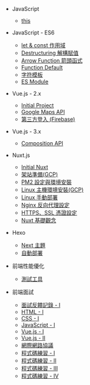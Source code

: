 - JavaScript

  - [this](javascript-this.md)

- JavaScript - ES6

  - [let & const 作用域](es6-let-const.md)
  - [Destructuring 解構賦值](es6-destructuring.md)
  - [Arrow Function 箭頭函式](es6-arrow-function.md)
  - [Function Default](es6-function-default.md)
  - [字符模板](es6-template-strings.md)
  - [ES Module](es6-es-module.md)

- Vue.js - 2.x

  - [Initial Project](vue2-initial-project.md)
  - [Google Maps API](vue2-google-maps.md)
  - [第三方登入 (Firebase)](vue2-social-login-firebase.md)

- Vue.js - 3.x

  - [Composition API](vue3-composition-api.md)

- Nuxt.js

  - [Initial Nuxt](nuxt-build-environment.md)
  - [架站準備(GCP)](nuxt-gcp-server.md)
  - [PM2 設定與環境安裝](nuxt-pm2-server.md)
  - [Linux 主機環境安裝(GCP)](nuxt-linux-server.md)
  - [Linux 手動部署](nuxt-manual-deploy.md)
  - [Nginx 反向代理設定](nuxt-nginx.md)
  - [HTTPS、SSL 憑證設定](nuxt-ssl.md)
  - [Nuxt 基礎觀念](nuxt-basic-knowledge.md)
  <!-- - [架站與手動部署(GCP)](Nuxt/manual-deploy.md) -->

- Hexo

  - [Next 主題](hexo-themes-next.md)
  - [自動部署](hexo-auto-deploy.md)

- 前端性能優化

  - [測試工具](webpage-optimization-tools.md)

- 前端面試

  - [面試反饋記錄 - I](Interview-feedback-I.md)
  - [HTML - I](Interview-frontend-html-I.md)
  - [CSS - I](Interview-frontend-css-I.md)
  - [JavaScript - I](Interview-frontend-javascript-I.md)
  - [Vue.js - I](Interview-frontend-vue-I.md)
  - [Vue.js - II](Interview-frontend-vue-II.md)
  - [網際網路協議](Interview-frontend-https.md)
  - [程式碼練習 - I](Interview-frontend-code-I.md)
  - [程式碼練習 - II](Interview-frontend-code-II.md)
  - [程式碼練習 - III](Interview-frontend-code-III.md)
  - [程式碼練習 - IV](Interview-frontend-code-IV.md)
